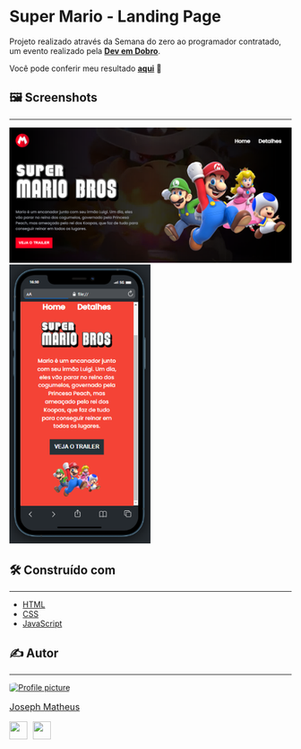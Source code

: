 # Super Mario - Landing Page

Projeto realizado através da Semana do zero ao programador contratado, um evento realizado pela **[Dev em Dobro](https://github.com/devemdobro)**.

Você pode conferir meu resultado **[aqui](https://josephmatheus.github.io/super-mario-landing-page/)** 🚀

## 🖼 Screenshots

---
<img src="src/images/mario-landing-page-screenshot-desktop.png" alt="Screenshot desktop screen">
<img src="src/images/mario-landing-page-screenshot-mobile.png" alt="Screenshot mobile screen" style="width: 50%;">

## 🛠 Construído com

---

- [HTML](https://developer.mozilla.org/en-US/docs/Web/HTML)
- [CSS](https://developer.mozilla.org/en-US/docs/Web/css)
- [JavaScript](https://developer.mozilla.org/en-US/docs/Web/javascript)

## ✍ Autor

---
<a href="https://www.github.com/josephmatheus">
    <img src="https://avatars.githubusercontent.com/u/89085971?v=4" alt="Profile picture" width="100px" style="border-radius: 15%;">
    <p style="font-size: 16px;">Joseph Matheus</p>
</a>
<p align="left" style="display:flex; gap:10px;">
<a href="https://www.github.com/josephmatheus" target="_blank" rel="noreferrer">
<img src="https://raw.githubusercontent.com/danielcranney/readme-generator/main/public/icons/socials/github.svg" width="32" height="32" />
</a>
<a href="https://www.linkedin.com/in/josephmatheus" target="_blank" rel="noreferrer">
<img src="https://raw.githubusercontent.com/danielcranney/readme-generator/main/public/icons/socials/linkedin.svg" width="32" height="32" />
</a>
</p>